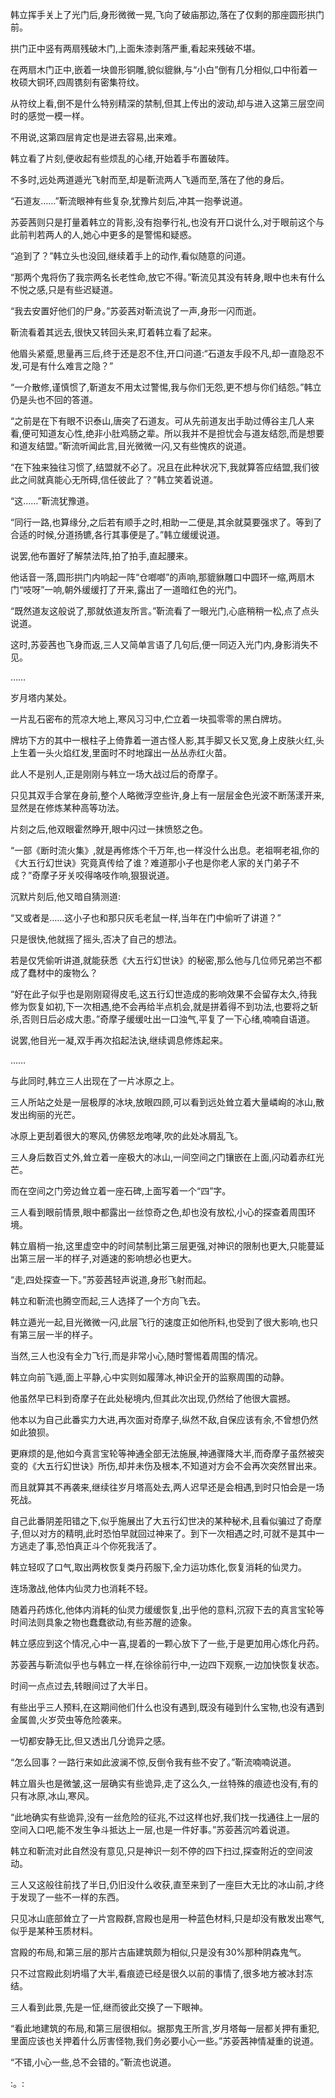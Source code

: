 
韩立挥手关上了光门后,身形微微一晃,飞向了破庙那边,落在了仅剩的那座圆形拱门前。

拱门正中竖有两扇残破木门,上面朱漆剥落严重,看起来残破不堪。

在两扇木门正中,嵌着一块兽形铜雕,貌似貔貅,与“小白”倒有几分相似,口中衔着一枚硕大铜环,四周镌刻有密集符纹。

从符纹上看,倒不是什么特别精深的禁制,但其上传出的波动,却与进入这第三层空间时的感觉一模一样。

不用说,这第四层肯定也是进去容易,出来难。

韩立看了片刻,便收起有些烦乱的心绪,开始着手布置破阵。

不多时,远处两道遁光飞射而至,却是靳流两人飞遁而至,落在了他的身后。

“石道友……”靳流眼神有些复杂,犹豫片刻后,冲其一抱拳说道。

苏荌茜则只是打量着韩立的背影,没有抱拳行礼,也没有开口说什么,对于眼前这个与此前判若两人的人,她心中更多的是警惕和疑惑。

“追到了？”韩立头也没回,继续着手上的动作,看似随意的问道。

“那两个鬼将伤了我宗两名长老性命,放它不得。”靳流见其没有转身,眼中也未有什么不悦之感,只是有些迟疑道。

“我去安置好他们的尸身。”苏荌茜对靳流说了一声,身形一闪而逝。

靳流看着其远去,很快又转回头来,盯着韩立看了起来。

他眉头紧蹙,思量再三后,终于还是忍不住,开口问道:“石道友手段不凡,却一直隐忍不发,可是有什么难言之隐？”

“一介散修,谨慎惯了,靳道友不用太过警惕,我与你们无怨,更不想与你们结怨。”韩立仍是头也不回的答道。

“之前是在下有眼不识泰山,唐突了石道友。可从先前道友出手助过傅谷主几人来看,便可知道友心性,绝非小肚鸡肠之辈。所以我并不是担忧会与道友结怨,而是想要和道友结盟。”靳流听闻此言,目光微微一闪,又有些愧疚的说道。

“在下独来独往习惯了,结盟就不必了。况且在此种状况下,我就算答应结盟,我们彼此之间就真能心无所碍,信任彼此了？”韩立笑着说道。

“这……”靳流犹豫道。

“同行一路,也算缘分,之后若有顺手之时,相助一二便是,其余就莫要强求了。等到了合适的时候,分道扬镳,各行其事便是了。”韩立缓缓说道。

说罢,他布置好了解禁法阵,拍了拍手,直起腰来。

他话音一落,圆形拱门内响起一阵“仓啷啷”的声响,那貔貅雕口中圆环一缩,两扇木门“吱呀”一响,朝外缓缓打了开来,露出了一道暗红色的光门。

“既然道友这般说了,那就依道友所言。”靳流看了一眼光门,心底稍稍一松,点了点头说道。

这时,苏荌茜也飞身而返,三人又简单言语了几句后,便一同迈入光门内,身影消失不见。

……

岁月塔内某处。

一片乱石密布的荒凉大地上,寒风习习中,伫立着一块孤零零的黑白牌坊。

牌坊下方的其中一根柱子上倚靠着一道古怪人影,其手脚又长又宽,身上皮肤火红,头上生着一头火焰红发,里面时不时地蹿出一丛丛赤红火苗。

此人不是别人,正是刚刚与韩立一场大战过后的奇摩子。

只见其双手合掌在身前,整个人略微浮空些许,身上有一层层金色光波不断荡漾开来,显然是在修炼某种高等功法。

片刻之后,他双眼霍然睁开,眼中闪过一抹愤怒之色。

“一部《断时流火集》,就是再修炼个千万年,也一样没什么出息。老祖啊老祖,你的《大五行幻世诀》究竟真传给了谁？难道那小子也是你老人家的关门弟子不成？”奇摩子牙关咬得咯吱作响,狠狠说道。

沉默片刻后,他又暗自猜测道:

“又或者是……这小子也和那只灰毛老鼠一样,当年在门中偷听了讲道？”

只是很快,他就摇了摇头,否决了自己的想法。

若是仅凭偷听讲道,就能获悉《大五行幻世诀》的秘密,那么他与几位师兄弟岂不都成了蠢材中的废物么？

“好在此子似乎也是刚刚窥得皮毛,这五行幻世造成的影响效果不会留存太久,待我修为恢复如初,下一次相遇,绝不会再给半点机会,就是拼着得不到功法,也要将之斩杀,否则日后必成大患。”奇摩子缓缓吐出一口浊气,平复了一下心绪,喃喃自语道。

说罢,他目光一凝,双手再次掐起法诀,继续调息修炼起来。

……

与此同时,韩立三人出现在了一片冰原之上。

三人所站之处是一层极厚的冰块,放眼四顾,可以看到远处耸立着大量嶙峋的冰山,散发出绚丽的光芒。

冰原上更刮着很大的寒风,仿佛怒龙咆哮,吹的此处冰屑乱飞。

三人身后数百丈外,耸立着一座极大的冰山,一间空间之门镶嵌在上面,闪动着赤红光芒。

而在空间之门旁边耸立着一座石碑,上面写着一个“四”字。

三人看到眼前情景,眼中都露出一丝惊奇之色,却也没有放松,小心的探查着周围环境。

韩立眉梢一抬,这里虚空中的时间禁制比第三层更强,对神识的限制也更大,只能蔓延出第三层一半的样子,对遁速的影响想必也更大。

“走,四处探查一下。”苏荌茜轻声说道,身形飞射而起。

韩立和靳流也腾空而起,三人选择了一个方向飞去。

韩立遁光一起,目光微微一闪,此层飞行的速度正如他所料,也受到了很大影响,也只有第三层一半的样子。

当然,三人也没有全力飞行,而是非常小心,随时警惕着周围的情况。

韩立向前飞遁,面上平静,心中实则如履薄冰,神识全开的监察周围的动静。

他虽然早已料到奇摩子在此处秘境内,但其此次出现,仍然给了他很大震撼。

他本以为自己此番实力大进,再次面对奇摩子,纵然不敌,自保应该有余,不曾想仍然如此狼狈。

更麻烦的是,他如今真言宝轮等神通全部无法施展,神通骤降大半,而奇摩子虽然被突变的《大五行幻世诀》所伤,却并未伤及根本,不知道对方会不会再次突然冒出来。

而且就算其不再袭来,继续往岁月塔高处去,两人迟早还是会相遇,到时只怕会是一场死战。

自己此番阴差阳错之下,似乎施展出了大五行幻世决的某种秘术,且看似骗过了奇摩子,但以对方的精明,此时恐怕早就回过神来了。到下一次相遇之时,可就不是其中一方逃走了事,恐怕真正斗个你死我活了。

韩立轻叹了口气,取出两枚恢复类丹药服下,全力运功炼化,恢复消耗的仙灵力。

连场激战,他体内仙灵力也消耗不轻。

随着丹药炼化,他体内消耗的仙灵力缓缓恢复,出乎他的意料,沉寂下去的真言宝轮等时间法则具象之物也蠢蠢欲动,有些苏醒的迹象。

韩立感应到这个情况,心中一喜,提着的一颗心放下了一些,于是更加用心炼化丹药。

苏荌茜与靳流似乎也与韩立一样,在徐徐前行中,一边四下观察,一边加快恢复状态。

时间一点点过去,转眼间过了大半日。

有些出乎三人预料,在这期间他们什么也没有遇到,既没有碰到什么宝物,也没有遇到金属兽,火岁荧虫等危险袭来。

一切都安静无比,但又透出几分诡异之感。

“怎么回事？一路行来如此波澜不惊,反倒令我有些不安了。”靳流喃喃说道。

韩立眉头也是微皱,这一层确实有些诡异,走了这么久,一丝特殊的痕迹也没有,有的只有冰原,冰山,寒风。

“此地确实有些诡异,没有一丝危险的征兆,不过这样也好,我们找一找通往上一层的空间入口吧,能不发生争斗抵达上一层,也是一件好事。”苏荌茜沉吟着说道。

韩立和靳流对此自然没有意见,只是神识一刻不停的四下扫过,探查附近的空间波动。

三人又这般往前找了半日,仍旧没什么收获,直至来到了一座巨大无比的冰山前,才终于发现了一些不一样的东西。

只见冰山底部耸立了一片宫殿群,宫殿也是用一种蓝色材料,只是却没有散发出寒气,似乎是某种玉质材料。

宫殿的布局,和第三层的那片古庙建筑颇为相似,只是没有30%那种阴森鬼气。

只不过宫殿此刻坍塌了大半,看痕迹已经是很久以前的事情了,很多地方被冰封冻结。

三人看到此景,先是一怔,继而彼此交换了一下眼神。

“看此地建筑的布局,和第三层很相似。据那鬼王所言,岁月塔每一层都关押有重犯,里面应该也关押着什么厉害怪物,我们务必要小心一些。”苏荌茜神情凝重的说道。

“不错,小心一些,总不会错的。”靳流也说道。

:。: